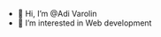 - 👋 Hi, I’m @Adi Varolin
- 👀 I’m interested in Web development

<!---
Medioxll/Medioxll is a ✨ special ✨ repository because its `README.md` (this file) appears on your GitHub profile.
You can click the Preview link to take a look at your changes.
--->
